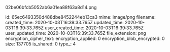 02be06bfcb5052ab6a01ea88f63a8d14.png

id: 65ec6493350d488dbe8452244eb13ca3
mime: image/png
filename: 
created_time: 2020-10-03T16:39:33.765Z
updated_time: 2020-10-03T16:39:33.765Z
user_created_time: 2020-10-03T16:39:33.765Z
user_updated_time: 2020-10-03T16:39:33.765Z
file_extension: png
encryption_cipher_text: 
encryption_applied: 0
encryption_blob_encrypted: 0
size: 137705
is_shared: 0
type_: 4